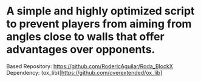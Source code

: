 # A simple and highly optimized script to prevent players from aiming from angles close to walls that offer advantages over opponents.

Based Repository: https://github.com/RodericAguilar/Roda_BlockX
Dependency: (ox_lib)[https://github.com/overextended/ox_lib]
